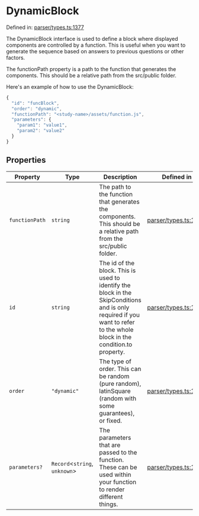 # DynamicBlock

Defined in: [parser/types.ts:1377](https://github.com/revisit-studies/study/blob/d85836850c66a7e523578f6b0e32c1027d11846b/src/parser/types.ts#L1377)

The DynamicBlock interface is used to define a block where displayed components are controlled by a function. This is useful when you want to generate the sequence based on answers to previous questions or other factors.

The functionPath property is a path to the function that generates the components. This should be a relative path from the src/public folder.

Here's an example of how to use the DynamicBlock:

```js
{
  "id": "funcBlock",
  "order": "dynamic",
  "functionPath": "<study-name>/assets/function.js",
  "parameters": {
    "param1": "value1",
    "param2": "value2"
  }
}
```

## Properties

| Property | Type | Description | Defined in |
| ------ | ------ | ------ | ------ |
| <a id="functionpath"></a> `functionPath` | `string` | The path to the function that generates the components. This should be a relative path from the src/public folder. | [parser/types.ts:1383](https://github.com/revisit-studies/study/blob/d85836850c66a7e523578f6b0e32c1027d11846b/src/parser/types.ts#L1383) |
| <a id="id"></a> `id` | `string` | The id of the block. This is used to identify the block in the SkipConditions and is only required if you want to refer to the whole block in the condition.to property. | [parser/types.ts:1379](https://github.com/revisit-studies/study/blob/d85836850c66a7e523578f6b0e32c1027d11846b/src/parser/types.ts#L1379) |
| <a id="order"></a> `order` | `"dynamic"` | The type of order. This can be random (pure random), latinSquare (random with some guarantees), or fixed. | [parser/types.ts:1381](https://github.com/revisit-studies/study/blob/d85836850c66a7e523578f6b0e32c1027d11846b/src/parser/types.ts#L1381) |
| <a id="parameters"></a> `parameters?` | `Record`\<`string`, `unknown`\> | The parameters that are passed to the function. These can be used within your function to render different things. | [parser/types.ts:1385](https://github.com/revisit-studies/study/blob/d85836850c66a7e523578f6b0e32c1027d11846b/src/parser/types.ts#L1385) |
